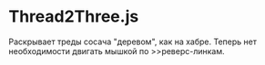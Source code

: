 # Thread2Three.js
Раскрывает треды сосача "деревом", как на хабре. Теперь нет необходимости двигать мышкой по >>реверс-линкам.
